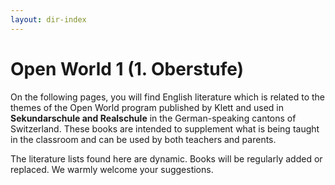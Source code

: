 ```yaml
---
layout: dir-index
---
```


# Open World 1 (1. Oberstufe)
On the following pages, you will find English literature which is related to the themes of the Open World program published by Klett and used in **Sekundarschule and Realschule** in the  German-speaking cantons of Switzerland.  These books are intended to supplement what is being taught in the classroom and can be used by both teachers and parents. 

The literature lists found here are dynamic.  Books will be regularly added or replaced.  We warmly welcome your suggestions.  





<!--stackedit_data:
eyJoaXN0b3J5IjpbLTg3MjIzMzAwMCwxNzUwNDE4NDA4LDExND
YwNTE2NjUsMTM3MDY1OTM2NywtNDgxNzY3NDE4LC01Mzk2OTA0
MzddfQ==
-->